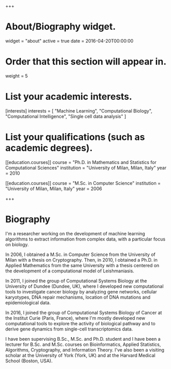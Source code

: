 +++
# About/Biography widget.
widget = "about"
active = true
date = 2016-04-20T00:00:00

# Order that this section will appear in.
weight = 5

# List your academic interests.
[interests]
  interests = [
    "Machine Learning",
    "Computational Biology",
    "Computational Intelligence",
    "Single cell data analysis"
  ]

# List your qualifications (such as academic degrees).
[[education.courses]]
  course = "Ph.D. in Mathematics and Statistics for Computational Sciences"
  institution = "University of Milan, Milan, Italy"
  year = 2010

[[education.courses]]
  course = "M.Sc. in Computer Science"
  institution = "University of Milan, Milan, Italy"
  year = 2006
 
+++

# Biography

I'm a researcher working on the development of machine learning algorithms to extract information from complex data, with a particular focus on biology.

In 2006, I obtained a M.Sc. in Computer Science from the University of Milan with a thesis on Cryptography. Then, in 2010, I obtained a Ph.D. in Applied Mathematics from the same University with a thesis centered on the development of a computational model of Leishmaniasis.

In 2011, I joined the group of Computational Systems Biology at the University of Dundee (Dundee, UK), where I developed new computational tools to investigate cancer biology by analyzing gene networks, cellular karyotypes, DNA repair mechanisms, location of DNA mutations and  epidemiological data.

In 2016, I joined the group of Computational Systems Biology of Cancer at the Institut Curie (Paris, France), where I'm mostly developed new computational tools to explore the activity of biological pathway and to derive gene dynamics from single-cell transcriptomics data.

I have been supervising B.Sc., M.Sc. and Ph.D. student and I have been a lecturer for B.Sc. and M.Sc. courses on Bioinformatics, Applied Statistics, Algorithms, Cryptography, and Information Theory. I've also been a visiting scholar at the University of York (York, UK) and at the Harvard Medical School (Boston, USA).


